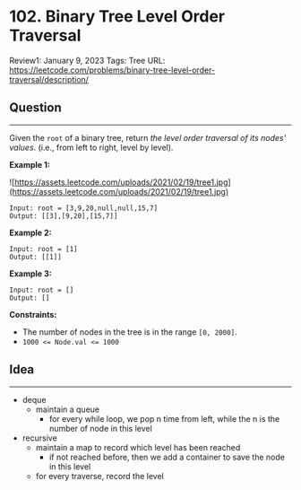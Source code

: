 # 102. Binary Tree Level Order Traversal

Review1: January 9, 2023
Tags: Tree
URL: https://leetcode.com/problems/binary-tree-level-order-traversal/description/

## Question

---

Given the `root` of a binary tree, return *the level order traversal of its nodes' values*. (i.e., from left to right, level by level).

**Example 1:**

![https://assets.leetcode.com/uploads/2021/02/19/tree1.jpg](https://assets.leetcode.com/uploads/2021/02/19/tree1.jpg)

```
Input: root = [3,9,20,null,null,15,7]
Output: [[3],[9,20],[15,7]]

```

**Example 2:**

```
Input: root = [1]
Output: [[1]]

```

**Example 3:**

```
Input: root = []
Output: []

```

**Constraints:**

- The number of nodes in the tree is in the range `[0, 2000]`.
- `1000 <= Node.val <= 1000`

## Idea

---

- deque
    - maintain a queue
        - for every while loop, we pop n time from left, while the n is the number of node in this level
- recursive
    - maintain a map to record which level has been reached
        - if not reached before, then we add a container to save the node in this level
    - for every traverse, record the level